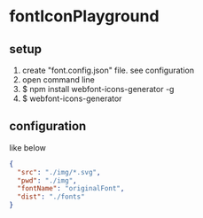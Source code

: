 # fontIconPlayground
## setup

1. create "font.config.json" file. see configuration
2. open command line
3. $ npm install webfont-icons-generator -g
4. $ webfont-icons-generator

## configuration
like below

``` font.config.json
{
  "src": "./img/*.svg",
  "pwd": "./img",
  "fontName": "originalFont",
  "dist": "./fonts"
}
```